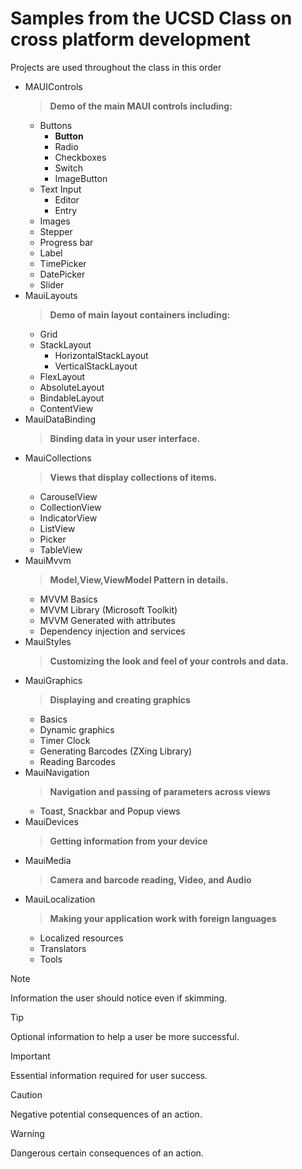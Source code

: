 # Samples from the UCSD Class on cross platform development
Projects are used throughout the class in this order
- MAUIControls
  > **Demo of the main MAUI controls including:**
   - Buttons
     - **Button**
     - Radio
     - Checkboxes 
	 - Switch
	 - ImageButton
   - Text Input
      - Editor
	  - Entry
   - Images
   - Stepper
   - Progress bar
   - Label
   - TimePicker
   - DatePicker
   - Slider
- MauiLayouts
  > **Demo of main layout containers including:**
    - Grid
    - StackLayout
    	- HorizontalStackLayout
		- VerticalStackLayout
	- FlexLayout
	- AbsoluteLayout
	- BindableLayout
	- ContentView
- MauiDataBinding
  > **Binding data in your user interface.**
- MauiCollections
  > **Views that display collections of items.**
    - CarouselView
	- CollectionView
	- IndicatorView
	- ListView
	- Picker
	- TableView
- MauiMvvm
  > **Model,View,ViewModel Pattern in details.**
	- MVVM Basics
	- MVVM Library (Microsoft Toolkit)
	- MVVM Generated with attributes
	- Dependency injection and services
- MauiStyles
   > **Customizing the look and feel of your controls and data.**
- MauiGraphics
   > **Displaying and creating graphics**
   	- Basics
	- Dynamic graphics
	- Timer Clock
	- Generating Barcodes (ZXing Library)
	- Reading Barcodes
- MauiNavigation
   > **Navigation and passing of parameters across views**
	- Toast, Snackbar and Popup views
- MauiDevices
   > **Getting information from your device**
- MauiMedia
   > **Camera and barcode reading, Video, and Audio**
- MauiLocalization
   > **Making your application work with foreign languages**
   	- Localized resources
	- Translators
	- Tools


> [!NOTE]
> Information the user should notice even if skimming.

> [!TIP]
> Optional information to help a user be more successful.

> [!IMPORTANT]
> Essential information required for user success.

> [!CAUTION]
> Negative potential consequences of an action.

> [!WARNING]
> Dangerous certain consequences of an action.